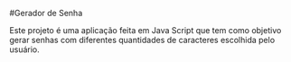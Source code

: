 #Gerador de Senha

Este projeto é uma aplicação feita em Java Script que tem como objetivo gerar senhas com diferentes quantidades de 
caracteres escolhida pelo usuário.
